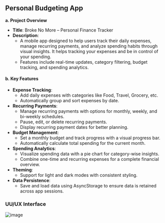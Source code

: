 ## Personal Budgeting App
**a. Project Overview**
- **Title**: Broke No More – Personal Finance Tracker
- **Description**: 
  - A mobile app designed to help users track their daily expenses, manage recurring payments, and analyze spending habits through visual insights. It helps tracking your expenses and be in control of your spending.
  - Features include real-time updates, category filtering, budget tracking, and spending analytics.

#### **b. Key Features**
- **Expense Tracking**:
  - Add daily expenses with categories like Food, Travel, Grocery, etc.
  - Automatically group and sort expenses by date.
- **Recurring Payments**:
  - Manage recurring payments with options for monthly, weekly, and bi-weekly schedules.
  - Pause, edit, or delete recurring payments.
  - Display recurring payment dates for better planning.
- **Budget Management**:
  - Set a monthly budget and track progress with a visual progress bar.
  - Automatically calculate total spending for the current month.
- **Spending Analytics**:
  - Visualize spending data with a pie chart for category-wise insights.
  - Combine one-time and recurring expenses for a complete financial overview.
- **Theming**:
  - Support for light and dark modes with consistent styling.
- **Data Persistence**:
  - Save and load data using AsyncStorage to ensure data is retained across app sessions.

### UU/UX Interface
![image](https://github.com/user-attachments/assets/0f936fa6-354b-4154-9ee4-e1c386e317c6)

